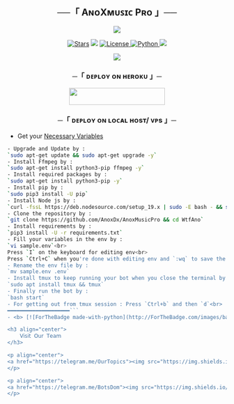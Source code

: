 <h2 align="center">
    ──「 AɴᴏXᴍᴜꜱɪᴄ Pʀᴏ 」──
</h2>

<p align="center">
  <img src="https://graph.org/file/0baa533826faa9500b4f2.jpg">
</p>

<p align="center">
<a href="https://github.com/AnoxDx/AnoxMusicPro/stargazers"><img src="https://img.shields.io/github/stars/AnoxDx/AnoXMusicPro?color=black&logo=github&logoColor=black&style=for-the-badge" alt="Stars" /></a>
<a href="https://github.com/AnoxDx/AnoxMusicPro/network/members"> <img src="https://img.shields.io/github/forks/AnoxDx/AnoXMusicPro?color=black&logo=github&logoColor=black&style=for-the-badge" /></a>
<a href="https://github.com/AnonymousX1025/AnonXMusic/blob/master/LICENSE"> <img src="https://img.shields.io/badge/License-MIT-blueviolet?style=for-the-badge" alt="License" /> </a>
<a href="https://www.python.org/"> <img src="https://img.shields.io/badge/Written%20in-Python-orange?style=for-the-badge&logo=python" alt="Python" /> </a>
<a href="https://github.com/AnoxDx/AnoxMusicPro/commits/AnoxDx"> <img src="https://img.shields.io/github/last-commit/AnoxDx/AnoXMusicPro?color=blue&logo=github&logoColor=green&style=for-the-badge" /></a>
</p>

<p align="center">
  <img src="https://graph.org/file/e229515960b9c1c3e90f7.jpg">
</p>

<h3 align="center">
    ─「 ᴅᴇᴩʟᴏʏ ᴏɴ ʜᴇʀᴏᴋᴜ 」─
</h3>

<p align="center"><a href="https://dashboard.heroku.com/new?template=https://github.com/AnoxDx/AnoxMusicPro"> <img src="https://img.shields.io/badge/Deploy%20On%20Heroku-black?style=for-the-badge&logo=heroku" width="220" height="38.45"/></a></p>

<h3 align="center">
    ─「 ᴅᴇᴩʟᴏʏ ᴏɴ ʟᴏᴄᴀʟ ʜᴏsᴛ/ ᴠᴘs 」─
</h3>

- Get your [Necessary Variables](https://github.com/AnoxDx/AnoxMusicPro/blob/master/sample.env)
```sh
- Upgrade and Update by :
`sudo apt-get update && sudo apt-get upgrade -y`
- Install Ffmpeg by :
`sudo apt-get install python3-pip ffmpeg -y`
- Install required packages by :
`sudo apt-get install python3-pip -y`
- Install pip by :
`sudo pip3 install -U pip`
- Install Node js by :
`curl -fssL https://deb.nodesource.com/setup_19.x | sudo -E bash - && sudo apt-get install nodejs -y && npm i -g npm`
- Clone the repository by :
`git clone https://github.com/AnoxDx/AnoxMusicPro && cd WtfAno`
- Install requirements by :
`pip3 install -U -r requirements.txt`
- Fill your variables in the env by :
`vi sample.env`<br>
Press `I` on the keyboard for editing env<br>
Press `Ctrl+C` when you're done with editing env and `:wq` to save the env<br>
- Rename the env file by :
`mv sample.env .env`
- Install tmux to keep running your bot when you close the terminal by :
`sudo apt install tmux && tmux`
- Finally run the bot by :
`bash start`
- For getting out from tmux session : Press `Ctrl+b` and then `d`<br>
━━━━━━━━━━━━━━━━━━━━```
- <b> [![ForTheBadge made-with-python](http://ForTheBadge.com/images/badges/made-with-python.svg)](https://www.python.org/) </b>

<h3 align="center">
    𝖵𝗂𝗌𝗂𝗍 𝖮𝗎𝗋 𝖳𝖾𝖺𝗆
</h3>

<p align="center">
<a href="https://telegram.me/OurTopics"><img src="https://img.shields.io/badge/-Support%20Group-blue.svg?style=for-the-badge&logo=Telegram"></a>
</p>

<p align="center">
<a href="https://telegram.me/BotsDom"><img src="https://img.shields.io/badge/-Support%20Channel-blue.svg?style=for-the-badge&logo=Telegram"></a>
</p>
